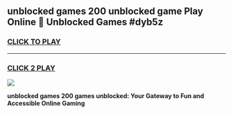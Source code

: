 
## unblocked games 200 unblocked game Play Online 👋 Unblocked Games #dyb5z
<h3>
<a href="https://premium.freeplayer.one?title=unblocked_games_200&ref=21F">CLICK TO PLAY</a></h3>
<hr>

<h3>
<a href="https://premium.freeplayer.one?title=unblocked_games_200&ref=21F">CLICK 2 PLAY</a>
  
</h3>

<a href="https://premium.freeplayer.one?title=unblocked_games_200&ref=21F/"><img src="https://clearcache.store/games.png"></a>


**unblocked games 200 games unblocked: Your Gateway to Fun and Accessible Online Gaming**

